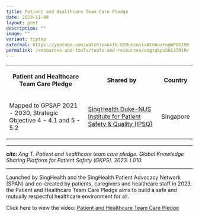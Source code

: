 ```yaml
---
title: Patient and Healthcare Team Care Pledge
date: 2023-11-09
layout: post
description: ""
image: ""
variant: tiptap
external: https://youtube.com/watch?v=GxfG-kS8uUc&si=AtvAuaFngWPOG198
permalink: /resources-and-tools/tools-and-resources/angtgkps2023l010/
---
```

<table>
<tbody>
<tr>
<th rowspan="1" colspan="1">
<p>Patient and Healthcare Team Care Pledge</p>
</th>
<th rowspan="1" colspan="1">
<p>Shared by</p>
</th>
<th rowspan="1" colspan="1">
<p>Country</p>
</th>
</tr>
<tr>
<td rowspan="1" colspan="1">
<p>Mapped to GPSAP 2021 - 2030, Strategic Objective 4 - 4.1 and 5 - 5.2</p>
</td>
<td rowspan="1" colspan="1">
<p><a href="https://www.singhealthdukenus.com.sg/ipsq" rel="noopener noreferrer nofollow" target="_blank">SingHealth Duke-NUS Institute for Patient Safety &amp; Quality (IPSQ)</a>
</p>
</td>
<td rowspan="1" colspan="1">
<p>Singapore</p>
</td>
</tr>
</tbody>
</table>
<hr>
<p><strong><em>cite: </em></strong><em>Ang T. Patient and healthcare team care pledge. Global Knowledge Sharing Platform for Patient Safety (GKPS). 2023. L010.</em>
</p>
<hr>
<p>Launched by SingHealth and the SingHealth Patient Advocacy Network (SPAN)
and co-created by patients, caregivers and healthcare staff in 2023, the
Patient and Healthcare Team Care Pledge aims to build a safe and mutually
respectful healthcare environment for all.</p>
<p>Click here to view the video: <a href="https://youtube.com/watch?v=GxfG-kS8uUc&amp;si=AtvAuaFngWPOG198" rel="noopener noreferrer nofollow" target="_blank">Patient and Healthcare Team Care Pledge</a>
</p>